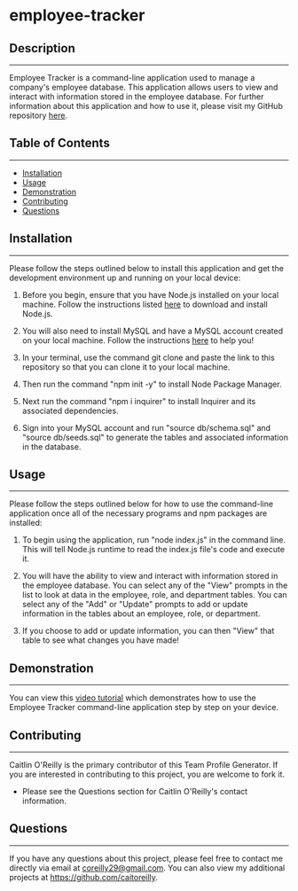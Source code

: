 # employee-tracker

## Description

---

Employee Tracker is a command-line application used to manage a company's employee database. This application allows users to view and interact with information stored in the employee database. For further information about this application and how to use it, please visit my GitHub repository [here]().

## Table of Contents 

---

- [Installation](#installation)
- [Usage](#usage)
- [Demonstration](#demonstration)
- [Contributing](#contributing)
- [Questions](#questions)

## Installation

---

Please follow the steps outlined below to install this application and get the development environment up and running on your local device:

1. Before you begin, ensure that you have Node.js installed on your local machine. Follow the instructions listed [here](https://nodejs.org/en/download/) to download and install Node.js.

2. You will also need to install MySQL and have a MySQL account created on your local machine. Follow the instructions [here](https://www.npmjs.com/package/mysql2) to help you! 

3. In your terminal, use the command git clone and paste the link to this repository so that you can clone it to your local machine.

4. Then run the command "npm init -y" to install Node Package Manager.

5. Next run the command "npm i inquirer" to install Inquirer and its associated dependencies. 

6. Sign into your MySQL account and run "source db/schema.sql" and "source db/seeds.sql" to generate the tables and associated information in the database.


## Usage

---

Please follow the steps outlined below for how to use the command-line application once all of the necessary programs and npm packages are installed:

1. To begin using the application, run "node index.js" in the command line. This will tell Node.js runtime to read the index.js file's code and execute it.

2. You will have the ability to view and interact with information stored in the employee database. You can select any of the "View" prompts in the list to look at data in the employee, role, and department tables. You can select any of the "Add" or "Update" prompts to add or update information in the tables about an employee, role, or department. 

3. If you choose to add or update information, you can then "View" that table to see what changes you have made!

## Demonstration

---

You can view this [video tutorial](https://drive.google.com/file/d/1PCYSaARwvSw07Vkgx-KmaBYdVJ4Zsu8F/view?usp=sharing) which demonstrates how to use the Employee Tracker command-line application step by step on your device. 

## Contributing

---

Caitlin O'Reilly is the primary contributor of this Team Profile Generator. If you are interested in contributing to this project, you are welcome to fork it.

- Please see the Questions section for Caitlin O'Reilly's contact information.

## Questions 

---

If you have any questions about this project, please feel free to contact me directly via email at coreilly29@gmail.com.
You can also view my additional projects at https://github.com/caitoreilly.